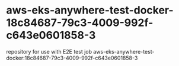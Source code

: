 # aws-eks-anywhere-test-docker-18c84687-79c3-4009-992f-c643e0601858-3
repository for use with E2E test job aws-eks-anywhere-test-docker:18c84687-79c3-4009-992f-c643e0601858-3
